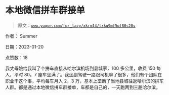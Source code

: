 # 本地微信拼车群接单

> 原文：[`www.yuque.com/for_lazy/xkrm14/txku9mf5of80s20v`](https://www.yuque.com/for_lazy/xkrm14/txku9mf5of80s20v)

作者： Summer 

日期：2023-01-20 

点赞数：18 

我丈母娘给我叫了个拼车直接从哈尔滨机场到县城家，100 多公里，收费 150 每人，平时 80。7 座车坐满了。我坐副驾驶一路跟司机聊了很多，他们有个团队在职业干这个事，平均每车月入 2，3 万，基本上垄断了当地县城往返哈尔滨的拼车人群。都是通过本地微信拼车群接单，车都是自己的，一天跑两到三趟哈尔滨。 

